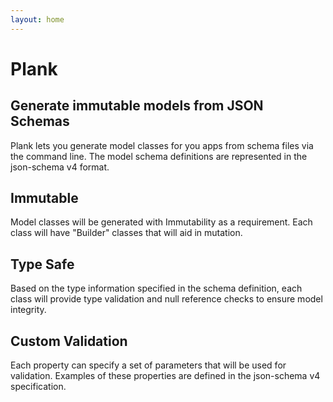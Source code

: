 ```yaml
---
layout: home
---
```


# Plank

## Generate immutable models from JSON Schemas

Plank lets you generate model classes for you apps from schema files via the command line. The model schema definitions are represented in the json-schema v4 format.

## Immutable

Model classes will be generated with Immutability as a requirement. Each class will have "Builder" classes that will aid in mutation.

## Type Safe

Based on the type information specified in the schema definition, each class will provide type validation and null reference checks to ensure model integrity.

## Custom Validation

Each property can specify a set of parameters that will be used for validation. Examples of these properties are defined in the json-schema v4 specification.